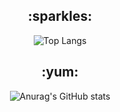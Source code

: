 <div align=center>
 <h2>:sparkles:</h2>
 
![Top Langs](https://github-readme-stats.vercel.app/api/top-langs/?username=futureandkim&layout=compact&theme=cobalt)

 <h2>:yum:</h2>
 
![Anurag's GitHub stats](https://github-readme-stats.vercel.app/api?username=Yeeun411&show_icons=true&theme=cobalt)

</div>
